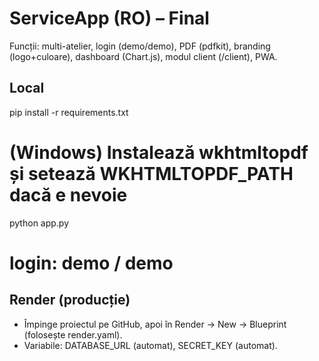 # ServiceApp (RO) – Final
Funcții: multi-atelier, login (demo/demo), PDF (pdfkit), branding (logo+culoare), dashboard (Chart.js), modul client (/client), PWA.

## Local
pip install -r requirements.txt
# (Windows) Instalează wkhtmltopdf și setează WKHTMLTOPDF_PATH dacă e nevoie
python app.py
# login: demo / demo

## Render (producție)
- Împinge proiectul pe GitHub, apoi în Render → New → Blueprint (folosește render.yaml).
- Variabile: DATABASE_URL (automat), SECRET_KEY (automat).
